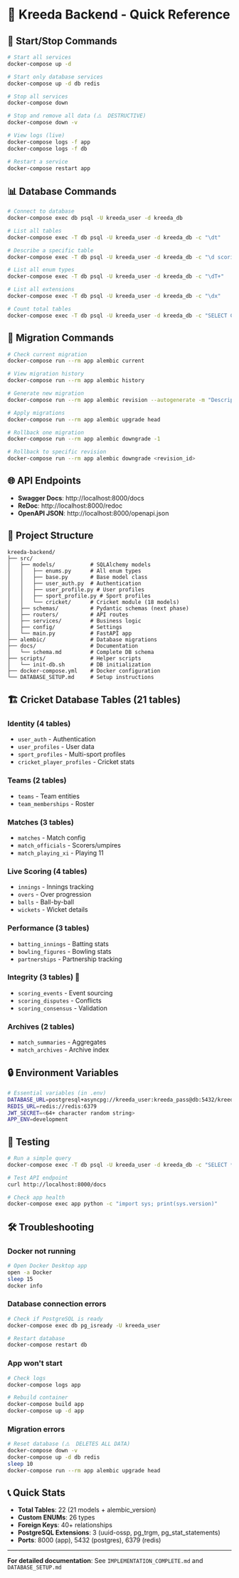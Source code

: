 # 🏏 Kreeda Backend - Quick Reference

## 🚀 Start/Stop Commands

```bash
# Start all services
docker-compose up -d

# Start only database services
docker-compose up -d db redis

# Stop all services
docker-compose down

# Stop and remove all data (⚠️  DESTRUCTIVE)
docker-compose down -v

# View logs (live)
docker-compose logs -f app
docker-compose logs -f db

# Restart a service
docker-compose restart app
```

## 📊 Database Commands

```bash
# Connect to database
docker-compose exec db psql -U kreeda_user -d kreeda_db

# List all tables
docker-compose exec -T db psql -U kreeda_user -d kreeda_db -c "\dt"

# Describe a specific table
docker-compose exec -T db psql -U kreeda_user -d kreeda_db -c "\d scoring_events"

# List all enum types
docker-compose exec -T db psql -U kreeda_user -d kreeda_db -c "\dT+"

# List all extensions
docker-compose exec -T db psql -U kreeda_user -d kreeda_db -c "\dx"

# Count total tables
docker-compose exec -T db psql -U kreeda_user -d kreeda_db -c "SELECT COUNT(*) FROM information_schema.tables WHERE table_schema = 'public';"
```

## 🔄 Migration Commands

```bash
# Check current migration
docker-compose run --rm app alembic current

# View migration history
docker-compose run --rm app alembic history

# Generate new migration
docker-compose run --rm app alembic revision --autogenerate -m "Description here"

# Apply migrations
docker-compose run --rm app alembic upgrade head

# Rollback one migration
docker-compose run --rm app alembic downgrade -1

# Rollback to specific revision
docker-compose run --rm app alembic downgrade <revision_id>
```

## 🌐 API Endpoints

- **Swagger Docs**: http://localhost:8000/docs
- **ReDoc**: http://localhost:8000/redoc
- **OpenAPI JSON**: http://localhost:8000/openapi.json

## 📁 Project Structure

```
kreeda-backend/
├── src/
│   ├── models/           # SQLAlchemy models
│   │   ├── enums.py      # All enum types
│   │   ├── base.py       # Base model class
│   │   ├── user_auth.py  # Authentication
│   │   ├── user_profile.py # User profiles
│   │   ├── sport_profile.py # Sport profiles
│   │   └── cricket/      # Cricket module (18 models)
│   ├── schemas/          # Pydantic schemas (next phase)
│   ├── routers/          # API routes
│   ├── services/         # Business logic
│   ├── config/           # Settings
│   └── main.py           # FastAPI app
├── alembic/              # Database migrations
├── docs/                 # Documentation
│   └── schema.md         # Complete DB schema
├── scripts/              # Helper scripts
│   └── init-db.sh        # DB initialization
├── docker-compose.yml    # Docker configuration
└── DATABASE_SETUP.md     # Setup instructions
```

## 🏗️ Cricket Database Tables (21 tables)

### Identity (4 tables)
- `user_auth` - Authentication
- `user_profiles` - User data
- `sport_profiles` - Multi-sport profiles
- `cricket_player_profiles` - Cricket stats

### Teams (2 tables)
- `teams` - Team entities
- `team_memberships` - Roster

### Matches (3 tables)
- `matches` - Match config
- `match_officials` - Scorers/umpires
- `match_playing_xi` - Playing 11

### Live Scoring (4 tables)
- `innings` - Innings tracking
- `overs` - Over progression
- `balls` - Ball-by-ball
- `wickets` - Wicket details

### Performance (3 tables)
- `batting_innings` - Batting stats
- `bowling_figures` - Bowling stats
- `partnerships` - Partnership tracking

### Integrity (3 tables) 👑
- `scoring_events` - Event sourcing
- `scoring_disputes` - Conflicts
- `scoring_consensus` - Validation

### Archives (2 tables)
- `match_summaries` - Aggregates
- `match_archives` - Archive index

## 🔒 Environment Variables

```bash
# Essential variables (in .env)
DATABASE_URL=postgresql+asyncpg://kreeda_user:kreeda_pass@db:5432/kreeda_db
REDIS_URL=redis://redis:6379
JWT_SECRET=<64+ character random string>
APP_ENV=development
```

## 🧪 Testing

```bash
# Run a simple query
docker-compose exec -T db psql -U kreeda_user -d kreeda_db -c "SELECT * FROM user_auth LIMIT 5;"

# Test API endpoint
curl http://localhost:8000/docs

# Check app health
docker-compose exec app python -c "import sys; print(sys.version)"
```

## 🛠️ Troubleshooting

### Docker not running
```bash
# Open Docker Desktop app
open -a Docker
sleep 15
docker info
```

### Database connection errors
```bash
# Check if PostgreSQL is ready
docker-compose exec db pg_isready -U kreeda_user

# Restart database
docker-compose restart db
```

### App won't start
```bash
# Check logs
docker-compose logs app

# Rebuild container
docker-compose build app
docker-compose up -d app
```

### Migration errors
```bash
# Reset database (⚠️  DELETES ALL DATA)
docker-compose down -v
docker-compose up -d db redis
sleep 10
docker-compose run --rm app alembic upgrade head
```

## 📞 Quick Stats

- **Total Tables**: 22 (21 models + alembic_version)
- **Custom ENUMs**: 26 types
- **Foreign Keys**: 40+ relationships
- **PostgreSQL Extensions**: 3 (uuid-ossp, pg_trgm, pg_stat_statements)
- **Ports**: 8000 (app), 5432 (postgres), 6379 (redis)

---

**For detailed documentation**: See `IMPLEMENTATION_COMPLETE.md` and `DATABASE_SETUP.md`
